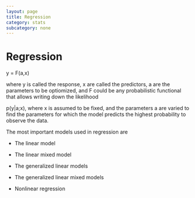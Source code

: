 ```yaml
---
layout: page
title: Regression
category: stats
subcategory: none
---
```


Regression
===



y = F(a,x)

where y is called the response, x are called the predictors, a are the parameters to be optiomized, and F could be any probabilistic functional that allows writing down the likelihood 

p(y|a;x), where x is assumed to be fixed, and the parameters a are varied to find the parameters for which the model predicts the highest probability to observe the data. 


The most important models used in regression are

* The linear model

* The linear mixed model

* The generalized linear models

* The generalized linear mixed models
 
* Nonlinear regression








